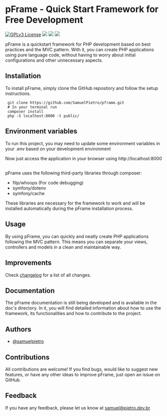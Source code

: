 # pFrame - Quick Start Framework for Free Development
[![GPLv3 License](https://img.shields.io/badge/License-GPL%20v3-yellow.svg)](https://opensource.org/licenses/)
![](https://img.shields.io/github/tag/SamuelPietro/pframe)
![](https://img.shields.io/github/release/SamuelPietro/pframe)
![](https://img.shields.io/github/issues/SamuelPietro/pframe)


pFrame is a quickstart framework for PHP development based on best practices and the MVC pattern. With it, you can create PHP applications using pure language code, without having to worry about initial configurations and other unnecessary aspects.
## Installation
To install pFrame, simply clone the GitHub repository and follow the setup instructions.

     git clone https://github.com/SamuelPietro/pframe.git
     # In your terminal run
     composer install
     php -S localhost:8000 -t public/

## Environment variables

To run this project, you may need to update some environment variables in your .env based on your development environment

Now just access the application in your browser using http://localhost:8000

##
pFrame uses the following third-party libraries through composer:

- filp/whoops (For code debugging)
- symfony/dotenv
- symfony/cache

These libraries are necessary for the framework to work and will be installed automatically during the pFrame installation process.

## Usage
By using pFrame, you can quickly and neatly create PHP applications following the MVC pattern. This means you can separate your views, controllers and models in a clean and maintainable way.


## Improvements

Check [changelog](https://github.com/SamuelPietro/pframe/commits/master) for a list of all changes.

## Documentation
The pFrame documentation is still being developed and is available in the doc's directory. In it, you will find detailed information about how to use the framework, its functionalities and how to contribute to the project.

## Authors

- [@samuelpietro](https://www.github.com/samuelpietro)

## Contributions
All contributions are welcome! If you find bugs, would like to suggest new features, or have any other ideas to improve pFrame, just open an issue on GitHub.


## Feedback

If you have any feedback, please let us know at samuel@pietro.dev.br
